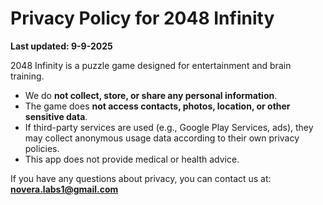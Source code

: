 # Privacy Policy for 2048 Infinity

**Last updated: 9-9-2025**

2048 Infinity is a puzzle game designed for entertainment and brain training.  

- We do **not collect, store, or share any personal information**.  
- The game does **not access contacts, photos, location, or other sensitive data**.  
- If third-party services are used (e.g., Google Play Services, ads), they may collect anonymous usage data according to their own privacy policies.  
- This app does not provide medical or health advice.  

If you have any questions about privacy, you can contact us at: **novera.labs1@gmail.com**
